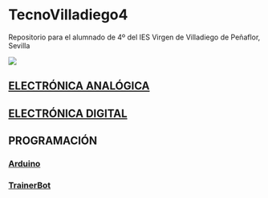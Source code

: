 # TecnoVilladiego4
Repositorio para el alumnado de 4º del IES Virgen de Villadiego de Peñaflor, Sevilla

![](imágenes/logo_fondo_transparente200x300.png)


## [ELECTRÓNICA ANALÓGICA](ElecAnalógica/ea.md)


## [ELECTRÓNICA DIGITAL](ElecDigital/ed.md)



## PROGRAMACIÓN
### [Arduino](Arduino/arduino.md)
### [TrainerBot](TrainerBot/tb.md)
